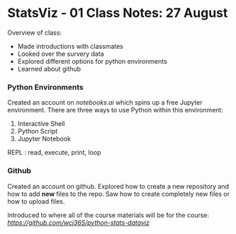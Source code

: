# StatsViz - 01 Class Notes: 27 August

Overview of class:
- Made introductions with classmates
- Looked over the survery data
- Explored different options for python environments
- Learned about github

### Python Environments
Created an account on *notebooks.ai* which spins up a free Jupyter environment.
There are three ways to use Python within this environment:
1. Interactive Shell
2. Python Script
3. Jupyter Notebook

REPL
: read, execute, print, loop


### Github
Created an account on github. Explored how to create a new repository and how to add **new** files to the repo.
Saw how to create completely new files or how to upload files. 

Introduced to where all of the course materials will be for the course: *https://github.com/wcj365/python-stats-dataviz*
